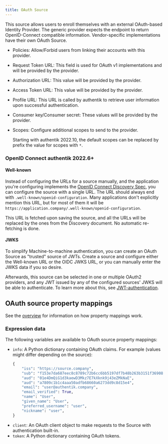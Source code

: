 ```yaml
---
title: OAuth Source
---
```


This source allows users to enroll themselves with an external OAuth-based Identity Provider. The generic provider expects the endpoint to return OpenID-Connect compatible information. Vendor-specific implementations have their own OAuth Source.

-   Policies: Allow/Forbid users from linking their accounts with this provider.
-   Request Token URL: This field is used for OAuth v1 implementations and will be provided by the provider.
-   Authorization URL: This value will be provided by the provider.
-   Access Token URL: This value will be provided by the provider.
-   Profile URL: This URL is called by authentik to retrieve user information upon successful authentication.
-   Consumer key/Consumer secret: These values will be provided by the provider.
-   Scopes: Configure additional scopes to send to the provider.

    Starting with authentik 2022.10, the default scopes can be replaced by prefix the value for scopes with `*`.

### OpenID Connect <span class="badge badge--version">authentik 2022.6+</span>

#### Well-known

Instead of configuring the URLs for a source manually, and the application you're configuring implements the [OpenID Connect Discovery Spec](https://openid.net/specs/openid-connect-discovery-1_0.html), you can configure the source with a single URL. The URL should always end with `.well-known/openid-configuration`. Many applications don't explicitly mention this URL, but for most of them it will be `https://application.company/.well-known/openid-configuration`.

This URL is fetched upon saving the source, and all the URLs will be replaced by the ones from the Discovery document. No automatic re-fetching is done.

#### JWKS

To simplify Machine-to-machine authentication, you can create an OAuth Source as "trusted" source of JWTs. Create a source and configure either the Well-known URL or the OIDC JWKS URL, or you can manually enter the JWKS data if you so desire.

Afterwards, this source can be selected in one or multiple OAuth2 providers, and any JWT issued by any of the configured sources' JWKS will be able to authenticate. To learn more about this, see [JWT-authentication](../../../../add-secure-apps/providers/oauth2/client_credentials#jwt-authentication).

## OAuth source property mappings

See the [overview](../../property-mappings/index.md) for information on how property mappings work.

### Expression data

The following variables are available to OAuth source property mappings:

-   `info`: A Python dictionary containing OAuth claims. For example (values might differ depending on the source):
    ```python
    {
        "iss": "https://source.company",
        "sub": "f153e7da687eec8c8789c72b6cc6bb5197df7b48b263b3151f36908e1bc10691",
        "aud": "01e4DmQiG1d3kaewD3Mkz7E7kXknk9j43eZMkNaE",
        "aud": "a7809c1b1c4aaa50adfb68660a6273dd9c8d15e4",
        "email": "user@authentik.company",
        "email_verified": True,
        "name": "User",
        "given_name": "User",
        "preferred_username": "user",
        "nickname": "user",
    }
    ```
-   `client`: An OAuth client object to make requests to the Source with authentication built-in.
-   `token`: A Python dictionary containing OAuth tokens.
